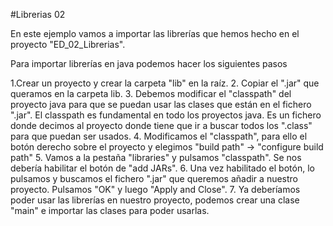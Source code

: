 #Librerias 02

En este ejemplo vamos a importar las librerías que hemos hecho en el proyecto "ED_02_Librerias".

Para importar librerías en java podemos hacer los siguientes pasos


1.Crear un proyecto y crear la carpeta "lib" en la raíz.
2. Copiar el ".jar"  que queramos en la carpeta lib.
3. Debemos modificar el "classpath" del proyecto java para que se puedan usar las clases que están en el fichero ".jar". El classpath es fundamental en todo los proyectos java. Es un fichero donde decimos al proyecto donde tiene que ir a buscar todos los ".class" para que puedan ser usados.
4. Modificamos el "classpath", para ello el botón  derecho sobre el proyecto y elegimos "build path" -> "configure build path"
5. Vamos a la pestaña "libraries" y pulsamos "classpath". Se nos debería habilitar el botón de "add JARs".
6. Una vez habilitado el botón, lo pulsamos y buscamos el fichero ".jar" que queremos añadir a nuestro proyecto. Pulsamos "OK" y luego "Apply and Close".
7. Ya deberíamos poder usar las librerías en nuestro proyecto, podemos crear una clase "main" e importar las clases para poder usarlas.
